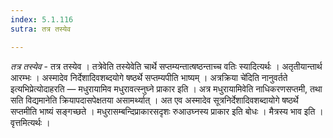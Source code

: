 ```yaml
---
index: 5.1.116
sutra: तत्र तस्येव

---
```

_तत्र तस्येव_ - तत्र तस्येव । तत्रेवेति तस्येवेति चार्थे सप्तम्यन्तात्षष्ठन्ताच्च वतिः स्यादित्यर्थः । अतृतीयान्तार्थ आरम्भः । अस्मादेव निर्देशादिवशब्दयोगे षष्ठर्थे सप्तम्यपीति भाष्यम् । अत्रक्रिया चे॑दिति नानुवर्तते इत्यभिप्रेत्योदाहरति — मधुरायामिव मधुरावत्स्नुघ्ने प्राकार इति । अत्र मधुरायामिवेति नाधिकरणसप्तमी, तथा सति विद्यमानेति क्रियापदासपेक्षतया असामर्थ्यात् । अत एव अस्मादेव सूत्रनिर्देशादिवशब्दायोगे षष्ठर्थे सप्तमीति भाष्यं सङ्गच्छते । मधुरासम्बन्दिप्राकारसदृशः रुआउघ्नस्य प्राकार इति बोधः । मैत्रस्य भाव इति । वृत्तमित्यर्थः । 